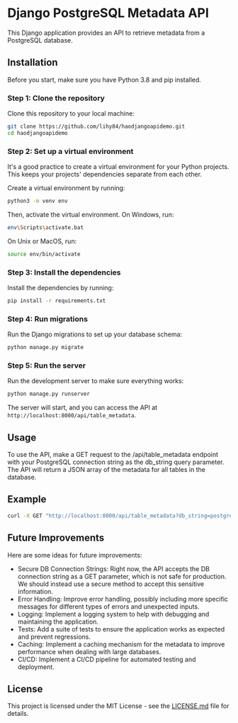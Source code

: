 # Django PostgreSQL Metadata API

This Django application provides an API to retrieve metadata from a PostgreSQL database.

## Installation

Before you start, make sure you have Python 3.8 and pip installed.

### Step 1: Clone the repository

Clone this repository to your local machine:

```bash
git clone https://github.com/lihy84/haodjangoapidemo.git
cd haodjangoapidemo
```

### Step 2: Set up a virtual environment

It's a good practice to create a virtual environment for your Python projects. This keeps your projects' dependencies separate from each other.

Create a virtual environment by running:

```bash
python3 -m venv env
```

Then, activate the virtual environment. On Windows, run:

```bash
env\Scripts\activate.bat
```

On Unix or MacOS, run:

```bash
source env/bin/activate
```

### Step 3: Install the dependencies

Install the dependencies by running:

```bash
pip install -r requirements.txt
```

### Step 4: Run migrations

Run the Django migrations to set up your database schema:

```bash
python manage.py migrate
```

### Step 5: Run the server

Run the development server to make sure everything works:

```bash
python manage.py runserver
```

The server will start, and you can access the API at `http://localhost:8000/api/table_metadata`.

## Usage

To use the API, make a GET request to the /api/table_metadata endpoint with your PostgreSQL connection string as the db_string query parameter. The API will return a JSON array of the metadata for all tables in the database.

## Example

```bash
curl -X GET "http://localhost:8000/api/table_metadata?db_string=postgresql://postgres:postgres@localhost:5432/postgres"
```

## Future Improvements

Here are some ideas for future improvements:

- Secure DB Connection Strings: Right now, the API accepts the DB connection string as a GET parameter, which is not safe for production. We should instead use a secure method to accept this sensitive information.
- Error Handling: Improve error handling, possibly including more specific messages for different types of errors and unexpected inputs.
- Logging: Implement a logging system to help with debugging and maintaining the application.
- Tests: Add a suite of tests to ensure the application works as expected and prevent regressions.
- Caching: Implement a caching mechanism for the metadata to improve performance when dealing with large databases.
- CI/CD: Implement a CI/CD pipeline for automated testing and deployment.

## License

This project is licensed under the MIT License - see the [LICENSE.md](LICENSE.md) file for details.

